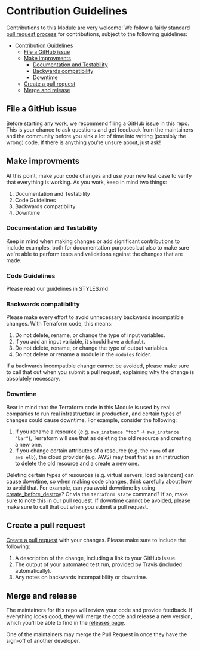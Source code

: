 # Contribution Guidelines

Contributions to this Module are very welcome! We follow a fairly standard [pull request process](https://help.github.com/articles/about-pull-requests/) for contributions, subject to the following guidelines:

- [Contribution Guidelines](#contribution-guidelines)
    - [File a GitHub issue](#file-a-github-issue)
    - [Make improvments](#make-improvments)
        - [Documentation and Testability](#documentation-and-testability)
        - [Backwards compatibility](#backwards-compatibility)
        - [Downtime](#downtime)
    - [Create a pull request](#create-a-pull-request)
    - [Merge and release](#merge-and-release)

## File a GitHub issue

Before starting any work, we recommend filing a GitHub issue in this repo. This is your chance to ask questions and
get feedback from the maintainers and the community before you sink a lot of time into writing (possibly the wrong) 
code. If there is anything you're unsure about, just ask!

## Make improvments

At this point, make your code changes and use your new test case to verify that everything is working. As you work, keep in mind two things:

1. Documentation and Testability
2. Code Guidelines
3. Backwards compatibility
4. Downtime

### Documentation and Testability

Keep in mind when making changes or add significant contributions to include examples, both for documentation purposes but also to make sure we're able to perform tests and validations against the changes that are made.

### Code Guidelines

Please read our guidelines in STYLES.md

### Backwards compatibility

Please make every effort to avoid unnecessary backwards incompatible changes. With Terraform code, this means:

1. Do not delete, rename, or change the type of input variables.
2. If you add an input variable, it should have a `default`.
3. Do not delete, rename, or change the type of output variables.
4. Do not delete or rename a module in the `modules` folder.

If a backwards incompatible change cannot be avoided, please make sure to call that out when you submit a pull request, 
explaining why the change is absolutely necessary. 

### Downtime

Bear in mind that the Terraform code in this Module is used by real companies to run real infrastructure in 
production, and certain types of changes could cause downtime. For example, consider the following:

1. If you rename a resource (e.g. `aws_instance "foo"` -> `aws_instance "bar"`), Terraform will see that as deleting
   the old resource and creating a new one.
1. If you change certain attributes of a resource (e.g. the `name` of an `aws_elb`), the cloud provider (e.g. AWS) may
   treat that as an instruction to delete the old resource and a create a new one. 
   
Deleting certain types of resources (e.g. virtual servers, load balancers) can cause downtime, so when making code
changes, think carefully about how to avoid that. For example, can you avoid downtime by using 
[create_before_destroy](https://www.terraform.io/docs/configuration/resources.html#create_before_destroy)? Or via
the `terraform state` command? If so, make sure to note this in our pull request. If  downtime cannot be avoided, 
please make sure to call that out when you submit a pull request. 

## Create a pull request

[Create a pull request](https://help.github.com/articles/creating-a-pull-request/) with your changes. Please make sure
to include the following:

1. A description of the change, including a link to your GitHub issue.
2. The output of your automated test run, provided by Travis (included automatically).
3. Any notes on backwards incompatibility or downtime.

## Merge and release   

The maintainers for this repo will review your code and provide feedback. If everything looks good, they will merge the
code and release a new version, which you'll be able to find in the [releases page](../../releases).

One of the maintainers may merge the Pull Request in once they have the sign-off of another developer.